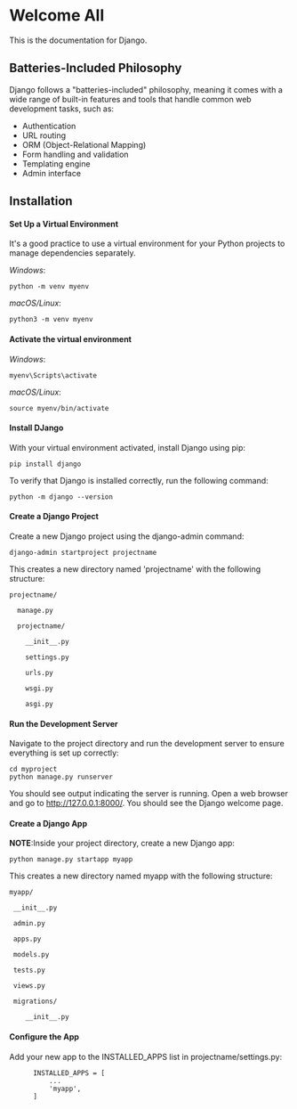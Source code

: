 # Welcome All

This is the documentation for Django.

## Batteries-Included Philosophy

Django follows a "batteries-included" philosophy, meaning it comes with a wide range of built-in features and tools that handle common web development tasks, such as:

- Authentication
- URL routing
- ORM (Object-Relational Mapping)
- Form handling and validation
- Templating engine
- Admin interface

## Installation

#### Set Up a Virtual Environment
It's a good practice to use a virtual environment for your Python projects to manage dependencies separately.

*Windows*:

    python -m venv myenv

*macOS/Linux*:

    python3 -m venv myenv
#### Activate the virtual environment

*Windows*:

    myenv\Scripts\activate

*macOS/Linux*:

    source myenv/bin/activate

#### Install DJango
With your virtual environment activated, install Django using pip:

    pip install django

To verify that Django is installed correctly, run the following command:


    python -m django --version

#### Create a Django Project
Create a new Django project using the django-admin command:


    django-admin startproject projectname

This creates a new directory named 'projectname' with the following structure:

    projectname/

      manage.py

      projectname/

        __init__.py

        settings.py

        urls.py

        wsgi.py

        asgi.py

#### Run the Development Server
Navigate to the project directory and run the development server to ensure everything is set up correctly:

    cd myproject
    python manage.py runserver

You should see output indicating the server is running. Open a web browser and go to http://127.0.0.1:8000/. You should see the Django welcome page.

#### Create a Django App
**NOTE**:Inside your project directory, create a new Django app:

    python manage.py startapp myapp

This creates a new directory named myapp with the following structure:

    myapp/

     __init__.py

     admin.py

     apps.py

     models.py

     tests.py

     views.py

     migrations/

        __init__.py

#### Configure the App
Add your new app to the INSTALLED_APPS list in projectname/settings.py:

          INSTALLED_APPS = [
              ...
              'myapp',
          ]






